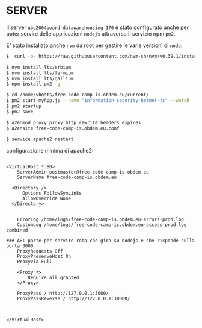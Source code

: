 SERVER
============

Il server `ubu2004board-datawarehousing-170` è stato configurato anche per poter servire delle applicazioni `nodejs`
attraverso il servizio npm `pm2`.

E' stato installato anche `nvm` da root per gestire le varie versioni di `node`.

```bash
$  curl -o- https://raw.githubusercontent.com/nvm-sh/nvm/v0.39.1/install.sh | bash

$ nvm install lts/erbium
$ nvm install lts/fermium
$ nvm install lts/gallium
$ npm install pm2 -g

$ cd /home/vhosts/free-code-camp-is.obdem.eu/current/
$ pm2 start myApp.js --name "information-security-helmet-js" --watch
$ pm2 startup
$ pm2 save

$ a2enmod proxy proxy_http rewrite headers expires
$ a2ensite free-code-camp-is.obdem.eu.conf

$ service apache2 restart


```

configurazione minima di apache2:
```text

<VirtualHost *:80>
    ServerAdmin postmaster@free-code-camp-is.obdem.eu
    ServerName free-code-camp-is.obdem.eu

  <Directory />
      Options FollowSymLinks
      AllowOverride None
  </Directory>


    ErrorLog /home/logs/free-code-camp-is.obdem.eu-errors-prod.log
    CustomLog /home/logs/free-code-camp-is.obdem.eu-access-prod.log combined

### AB: parte per servire roba che gira su nodejs e che risponde sulla porta 3000
    ProxyRequests Off
    ProxyPreserveHost On
    ProxyVia Full

    <Proxy *>
        Require all granted
    </Proxy>

    ProxyPass / http://127.0.0.1:3000/
    ProxyPassReverse / http://127.0.0.1:30000/



</VirtualHost>


```